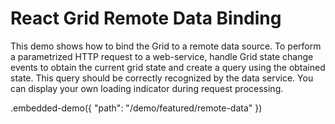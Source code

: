 # React Grid Remote Data Binding

This demo shows how to bind the Grid to a remote data source. To perform a parametrized HTTP request to a web-service, handle
Grid state change events to obtain the current grid state and create a query using the obtained state. This query should be correctly recognized by the data
service. You can display your own loading indicator during request processing.

.embedded-demo({ "path": "/demo/featured/remote-data" })
